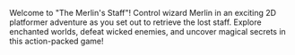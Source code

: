 Welcome to "The Merlin's Staff"! Control wizard Merlin in an exciting 2D platformer adventure as you set out to retrieve the lost staff. Explore enchanted worlds, defeat wicked enemies, and uncover magical secrets in this action-packed game!